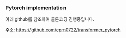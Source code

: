 ### Pytorch implementation

아래 github를 참조하여 클론코딩 진행중입니다.

주소: https://github.com/cpm0722/transformer_pytorch